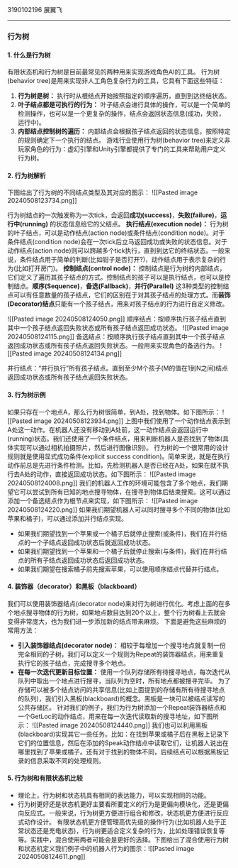 3190102196 展翼飞
***
### 行为树
#### 1. 什么是行为树
有限状态机和行为树是目前最常见的两种用来实现游戏角色AI的工具。
行为树(behavior tree)是用来实现非人工角色复杂行为的工具，它具有下面这些特征：
1. **行为树是树：** 执行时从根结点开始按照指定的顺序遍历，直到到达终结状态。
2. **叶子结点都是可执行的行为：** 叶子结点会进行具体的操作，可以是一个简单的检测操作，也可以是一个更复杂的操作，结点会返回状态信息(成功，失败，运行中)。
3. **内部结点控制树的遍历：** 内部结点会根据孩子结点返回的状态信息，按照特定的规则确定下一个执行的结点。
游戏行业使用行为树(behavior tree)来定义非玩家角色的行为：虚幻引擎和Unity引擎都提供了专门的工具来帮助用户定义行为树。

#### 2. 行为树解析
下图给出了行为树的不同结点类型及其对应的图示：
![[Pasted image 20240508123734.png]]

行为树结点的一次触发称为一次tick，会返回**成功(success)**，**失败(failure)**，**运行中(running)** 的状态信息给它的父结点。
**执行结点(execution node)：** 行为树的叶子结点，可以是动作结点(action node)或条件结点(condition node)。对于条件结点(condition node)会在一次tick后立马返回成功或失败的状态信息。对于动作结点(action node)则可以跨越多个tick执行，直到到达它的终结状态。一般来说，条件结点用于简单的判断(比如钳子是否打开?)，动作结点用于表示复杂的行为(比如打开房门)。
**控制结点(control node)：** 控制结点是行为树的内部结点，它们定义了遍历其孩子结点的方式。控制结点的孩子可以是执行结点，也可以是控制结点。**顺序(Sequence)**，**备选(Fallback)**，**并行(Parallel)** 这3种类型的控制结点可以有任意数量的孩子结点，它们的区别在于对其孩子结点的处理方式。而**装饰(Decorator)结点**只能有一个孩子结点，用来对孩子结点的行为进行自定义修改。

![[Pasted image 20240508124050.png]]
顺序结点：按顺序执行孩子结点直到其中一个孩子结点返回失败状态或所有孩子结点返回成功状态。
![[Pasted image 20240508124115.png]]
备选结点：按顺序执行孩子结点直到其中一个孩子结点返回成功状态或所有孩子结点返回失败状态。一般用来实现角色的备选行为。
![[Pasted image 20240508124134.png]]

并行结点：“并行执行”所有孩子结点。直到至少M个孩子(M的值在1到N之间)结点返回成功状态或所有孩子结点返回失败状态。

#### 3. 行为树示例
如果只存在一个地点A，那么行为树很简单，到A处，找到物体。如下图所示：
![[Pasted image 20240508123934.png]]
上图中我们使用了一个动作结点表示到A处这一动作。在机器人还没有移动到A处前，这一动作结点会返回运行中(running)状态。我们还使用了一个条件结点，用来判断机器人是否找到了物体(具体实现可以通过相机拍摄照片，然后进行图像识别)。
行为树的一个很常用的设计规则就是使用显式成功条件(explicit success condition)。简单来说，就是在执行动作前总是先进行条件检测。比如，先检测机器人是否已经在A处，如果在就不执行去A处的动作，直接返回成功状态。如下图所示：
![[Pasted image 20240508124008.png]]
我们的机器人工作的环境可能包含了多个地点，我们期望它可以尝试到所有已知的地点搜寻物体，在搜寻到物体后结束搜索。这可以通过添加一个备选结点作为根节点来实现，如下图所示：
![[Pasted image 20240508124220.png]]
如果我们期望机器人可以同时搜寻多个不同的物体(比如苹果和橘子)，可以通过添加并行结点实现。

- 如果我们期望找到一个苹果或一个橘子后就停止搜索(或条件)，我们在并行结点的一个子结点返回成功状态后就返回成功状态。
- 如果我们期望找到一个苹果和一个橘子后就停止搜索(与条件)，我们在并行结点的所有子结点返回成功状态后返回成功状态。
- 如果我们期望在搜索橘子前先搜索苹果，可以使用顺序结点代替并行结点。

#### 4.  装饰器（decorator）和黑板（blackboard）
我们可以使用装饰器结点(decorator node)来对行为树进行优化。考虑上面的在多个地点搜寻物体的行为树，如果地点数目达到20个以上，整个行为树看上去就会变得非常庞大，也为我们进一步添加新的结点带来麻烦。
下面是避免这些麻烦的常用方法：
- **引入装饰器结点(decorator node)：** 相较于每增加一个搜寻地点就复制一份完全相同的子树，我们可以定义一个规则为Repeat的装饰器结点，用来重复执行它的孩子结点，完成搜寻多个地点。
- **在每一次迭代更新目标位置：** 使用一个队列存储所有待搜寻地点，每次迭代从队列中取出一个地点进行搜寻，当队列为空时，所有地点都被搜寻完毕。
为了存储可以被多个结点访问的共享信息(比如上面提到的存储有所有待搜寻地点的队列)，我们引入黑板(blackboard)的概念。黑板是一块可以被结点读写的公共存储区。
针对我们的例子，我们为行为树添加一个Repeat装饰器结点和一个GetLoc的动作结点，用来在每一次迭代读取新的搜寻地址，如下图所示：
![[Pasted image 20240508124440.png]]
我们也可以利用黑板(blackboard)实现其它一些任务。比如：在找到苹果或橘子后在黑板上记录下它们的位置信息，然后在添加的Speak动作结点中读取它们，让机器人说出在哪里找到了苹果或橘子。还有对于找到的物体不同，后续结点可以根据黑板记录的信息采取不同的处理规则。

#### 5. 行为树和有限状态机比较
- 理论上，行为树和状态机具有相同的表达能力，可以实现相同的功能。
- 行为树更好还是状态机更好主要看所要定义的行为是更偏向模块化，还是更偏向反应式。一般来说，行为树更方便进行组合和修改，状态机更方便进行反应式动作设计。
有限状态机更方便管理高优先级的操作行为(比如机器人处于正常状态还是充电状态)，行为树更适合定义复杂的行为，比如处理错误恢复等等。实践中，混合使用两者可能会是更好的选择。下图给出了混合使用行为树和状态机定义我们例子中的机器人行为的图示：![[Pasted image 20240508124611.png]]